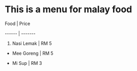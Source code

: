 This is a menu for malay food
==============================


  Food	      | Price

  ------      | -------

1. Nasi Lemak |  RM 5

*  Mee Goreng |  RM 5

*  Mi Sup     |  RM 3
